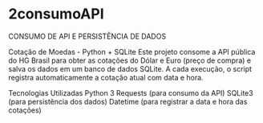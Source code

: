 # 2consumoAPI
CONSUMO DE API E PERSISTÊNCIA DE DADOS

Cotação de Moedas - Python + SQLite
Este projeto consome a API pública do HG Brasil para obter as cotações do Dólar e Euro (preço de compra) e salva os dados em um banco de dados SQLite.
A cada execução, o script registra automaticamente a cotação atual com data e hora.

Tecnologias Utilizadas
Python 3
Requests (para consumo da API)
SQLite3 (para persistência dos dados)
Datetime (para registrar a data e hora das cotações)
